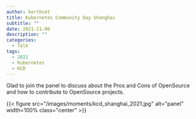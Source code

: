 ```yaml
---
author: kerthcet
title: Kubernetes Community Day Shanghai
subtitle: ""
date: 2021-11-06
description: ""
categories:
  - Talk
tags:
  - 2021
  - Kubernetes
  - KCD
---
```


Glad to join the panel to discuss about the Pros and Cons of OpenSource and how to contribute to OpenSource projects.

{{< figure src="/images/moments/kcd_shanghai_2021.jpg" alt="panel" width=100% class="center" >}}
